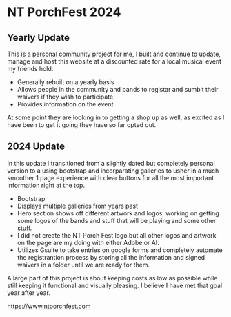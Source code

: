 # NT PorchFest 2024

## Yearly Update

This is a personal community project for me, I built and continue to update, manage and host this website at a discounted rate for a local musical event my friends hold.

- Generally rebuilt on a yearly basis
- Allows people in the community and bands to registar and sumbit their waivers if they wish to participate.
- Provides information on the event.

At some point they are looking in to getting a shop up as well, as excited as I have been to get it going they have so far opted out.

## 2024 Update

In this update I transitioned from a slightly dated but completely personal version to a using bootstrap and incorparating galleries to usher in a much smoother 1 page experience with clear buttons for all the most important information right at the top.

- Bootstrap
- Displays multiple galleries from years past
- Hero section shows off different artwork and logos, working on getting some logos of the bands and stuff that will be playing and some other stuff.
- I did not create the NT Porch Fest logo but all other logos and artwork on the page are my doing with either Adobe or AI. 
- Utilizes Gsuite to take entries on google forms and completely automate the registrantion process by storing all the information and signed waivers in a folder until we are ready for them. 

A large part of this project is about keeping costs as low as possible while still keeping it functional and visually pleasing. I believe I have met that goal year after year.

https://www.ntporchfest.com
